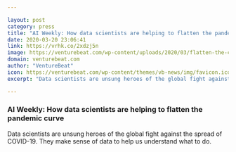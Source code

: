 ```yaml
---

layout: post
category: press
title: "AI Weekly: How data scientists are helping to flatten the pandemic curve"
date: 2020-03-20 23:06:41
link: https://vrhk.co/2xdzj5n
image: https://venturebeat.com/wp-content/uploads/2020/03/flatten-the-curve-cdc.png?w=1200&strip=all
domain: venturebeat.com
author: "VentureBeat"
icon: https://venturebeat.com/wp-content/themes/vb-news/img/favicon.ico
excerpt: "Data scientists are unsung heroes of the global fight against the spread of COVID-19. They make sense of data to help us understand what to do."

---
```


### AI Weekly: How data scientists are helping to flatten the pandemic curve

Data scientists are unsung heroes of the global fight against the spread of COVID-19. They make sense of data to help us understand what to do.